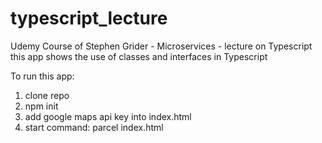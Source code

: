 # typescript_lecture
Udemy Course of Stephen Grider - Microservices - lecture on Typescript
this app shows the use of classes and interfaces in Typescript

To run this app:
1. clone repo
2. npm init
3. add google maps api key into index.html
4. start command: parcel index.html

